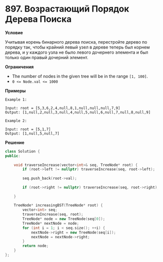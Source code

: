 # 897. Возрастающий Порядок Дерева Поиска

**Условие**

Учитывая корень бинарного дерева поиска, перестройте дерево по порядку так, чтобы крайний левый узел в дереве теперь был корнем дерева, и у каждого узла не было левого дочернего элемента и был только один правый дочерний элемент.

**Ограничения**
- The number of nodes in the given tree will be in the range `[1, 100]`.
- `0 <= Node.val <= 1000`


**Примеры**
```
Example 1:

Input: root = [5,3,6,2,4,null,8,1,null,null,null,7,9]
Output: [1,null,2,null,3,null,4,null,5,null,6,null,7,null,8,null,9]

Example 2:

Input: root = [5,1,7]
Output: [1,null,5,null,7]
```


**Решение**


```C++
class Solution {
public:
    
    void traverseIncrease(vector<int>& seq, TreeNode* root) {
        if (root->left != nullptr) traverseIncrease(seq, root->left);
        
        seq.push_back(root->val);
        
        if (root->right != nullptr) traverseIncrease(seq, root->right);
        
    }
    
    TreeNode* increasingBST(TreeNode* root) {
        vector<int> seq;
        traverseIncrease(seq, root);
        TreeNode* node = new TreeNode(seq[0]);
        TreeNode* nextNode = node;
        for (int i = 1; i < seq.size(); ++i) {
            nextNode->right = new TreeNode(seq[i]);
            nextNode = nextNode->right;
        }
        return node;    
    }
};
```





 


 


